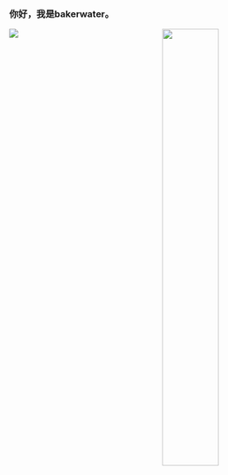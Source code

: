 ### 你好，我是bakerwater。

<a href="https://github.com/bakerwater?tab=repositories">
  <img align="right" src="https://github-readme-stats.vercel.app/api?username=bakerwater&show_icons=true&hide_border=true&count_private=true" width="45%" />
</a>

![](https://img.shields.io/badge/-blog-green?style=for-the-badge&link=http://left&link=https://bakerwater.github.io/)
